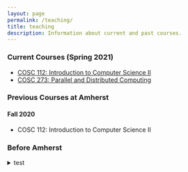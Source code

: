 ```yaml
---
layout: page
permalink: /teaching/
title: teaching
description: Information about current and past courses.
---
```


### Current Courses (Spring 2021)

- [COSC 112: Introduction to Computer Science II](/teaching/2021s-cosc-112/)
- [COSC 273: Parallel and Distributed Computing](/teaching/2021s-cosc-273/)

### Previous Courses at Amherst

#### Fall 2020

- COSC 112: Introduction to Computer Science II

### Before Amherst

<details>

<summary>test</summary>
  
#### Fall/Winter 2018 (MPI/University of Saarland)

- Advanced Seminar: Algorithms on Digraphs

#### Spring 2016 (UCLA)

- PIC10B: Intermediate Programming

#### Fall 2015 (UCLA)

- Math 475: Teaching College Mathematics

#### Fall 2014 (UCLA)

- Math 32AH: Calculus of Several Variables (Honors)

</details>

